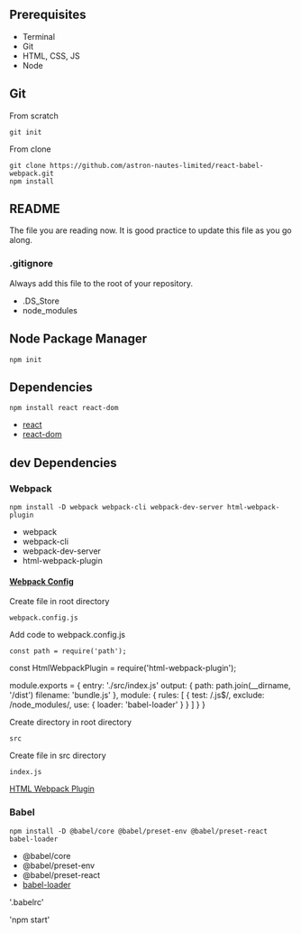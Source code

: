 ## Prerequisites

- Terminal
- Git
- HTML, CSS, JS
- Node

## Git
From scratch

    git init

From clone

    git clone https://github.com/astron-nautes-limited/react-babel-webpack.git
    npm install

## README

The file you are reading now. It is good practice to update this file as you go along.

### .gitignore

Always add this file to the root of your repository. 

- .DS_Store
- node_modules

## Node Package Manager

    npm init

## Dependencies

    npm install react react-dom

- [react](https://reactjs.org/docs/react-api.html)
- [react-dom](https://reactjs.org/docs/react-dom.html)

## dev Dependencies

### Webpack

    npm install -D webpack webpack-cli webpack-dev-server html-webpack-plugin

- webpack
- webpack-cli
- webpack-dev-server
- html-webpack-plugin

#### [Webpack Config](https://webpack.js.org/configuration/)

Create file in root directory

    webpack.config.js

Add code to webpack.config.js

    const path = require('path');
const HtmlWebpackPlugin = require('html-webpack-plugin');

module.exports = {
    entry: './src/index.js'
    output: {
        path: path.join(__dirname, '/dist')
        filename: 'bundle.js'
    },
    module: {
        rules: [
            {
                test: /\.js$/,
                exclude: /node_modules/,
                use: {
                    loader: 'babel-loader'
                }
            }
        ]
    }
}

Create directory in root directory

    src

Create file in src directory

    index.js

[HTML Webpack Plugin](https://github.com/jantimon/html-webpack-plugin)

### Babel

    npm install -D @babel/core @babel/preset-env @babel/preset-react babel-loader

- @babel/core
- @babel/preset-env
- @babel/preset-react
- [babel-loader](https://github.com/babel/babel-loader)

'.babelrc'

'npm start'
